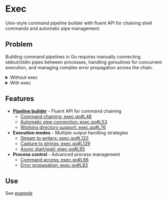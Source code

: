 # Exec

Unix-style command pipeline builder with fluent API for chaining shell
commands and automatic pipe management.

## Problem

Building command pipelines in Go requires manually connecting stdout/stdin
pipes between processes, handling goroutines for concurrent execution,
and managing complex error propagation across the chain.

<details>
<summary>Without exec</summary>

```go
// Manual pipe setup for: echo "data" | grep "data" | wc -l
cmd1 := exec.Command("echo", "data")
cmd2 := exec.Command("grep", "data")
cmd3 := exec.Command("wc", "-l")

// Create pipes manually - boilerplate here
pipe1, err := cmd1.StdoutPipe()
if err != nil {
    return err // Common mistake: forgetting error checks
}
cmd2.Stdin = pipe1

pipe2, err := cmd2.StdoutPipe()
if err != nil {
    return err
}
cmd3.Stdin = pipe2

// Start all commands in correct order - easy to mess up
if err := cmd1.Start(); err != nil {
    return err
}
if err := cmd2.Start(); err != nil {
    return err
}
if err := cmd3.Start(); err != nil {
    return err
}

// Wait for completion and handle errors - more boilerplate
var firstErr error
if err := cmd1.Wait(); err != nil && firstErr == nil {
    firstErr = err
}
if err := cmd2.Wait(); err != nil && firstErr == nil {
    firstErr = err
}
if err := cmd3.Wait(); err != nil && firstErr == nil {
    firstErr = err
}
return firstErr
```
</details>

<details>
<summary>With exec</summary>

```go
import "github.com/voedger/voedger/pkg/goutils/exec"

// Simple pipeline: echo "data" | grep "data" | wc -l
stdout, stderr, err := new(exec.PipedExec).
    Command("echo", "data").
    Command("grep", "data").
    Command("wc", "-l").
    RunToStrings()

// With working directory and output redirection
err = new(exec.PipedExec).
    Command("tinygo", "build", "-o", "app.wasm").
    WorkingDir("/project/dir").
    Run(os.Stdout, os.Stderr)
```
</details>

## Features

- **[Pipeline builder](exec.go#L32)** - Fluent API for command chaining
  - [Command chaining: exec.go#L48](exec.go#L48)
  - [Automatic pipe connection: exec.go#L53](exec.go#L53)
  - [Working directory support: exec.go#L76](exec.go#L76)
- **Execution modes** - Multiple output handling strategies
  - [Stream to writers: exec.go#L120](exec.go#L120)
  - [Capture to strings: exec.go#L129](exec.go#L129)
  - [Async start/wait: exec.go#L95](exec.go#L95)
- **Process control** - Advanced process management
  - [Command access: exec.go#L66](exec.go#L66)
  - [Error propagation: exec.go#L83](exec.go#L83)

## Use

See [example](example_test.go)
